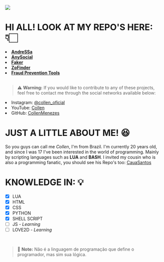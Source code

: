 ![](https://files.catbox.moe/b5054p.gif)

# **HI ALL! LOOK AT MY REPO'S HERE:** 👇🏻

<lu>
    <strong>
         <li>
            <a href="https://github.com/CollenMenezes/AndeSSa.git"> AndreSSa </a>
        </li>
        <li>
            <a href="https://github.com/CollenMenezes/AnySocial.git"> AnySocial </a>
        </li>
         <li>
            <a href="https://github.com/CollenMenezes/Faker.git"> Faker </a>
        </li>
         <li>
            <a href="https://github.com/CollenMenezes/ZoFinder.git"> ZoFinder </a>
        </li>
        <li>
            <a href="https://github.com/CollenMenezes/FPT.git"> Fraud Prevention Tools </a>
        </li>
    </strong>
</lu> <br>

> :warning: **Warning:** If you would like to contribute to any of these projects, feel free to contact me through the social networks available below:

<lu>
    <li>
        Instagram: <a href="https://www.instagram.com/collen_oficial/"> @collen_oficial </a>
    </li>
    <li>
        YouTube: <a href="https://www.youtube.com/channel/UCjCkfGB9VRLMTdQJQygDlMA"> Collen </a>
    </li>
    <li>
        GitHub: <a href="https://github.com/CollenMenezes"> CollenMenezes </a>
    </li>
</lu>


# **JUST A LITTLE ABOUT ME! 😆**
So you guys can call me *Collen*, I'm from Brazil. I'm currently 20 years old, and since I was 17 I've been interested in the world of programming. Mainly by scripting languages such as **LUA** and **BASH**. I invited my cousin who is also a programming fanatic, you should see his Repo's too: <a href="https://github.com/CauaSantosCoder"> CauaSantos </a>

# **KNOWLEDGE IN: 💡**
- [x] LUA
- [x] HTML
- [x] CSS
- [x] PYTHON
- [x] SHELL SCRIPT
- [ ] JS - *Learning*
- [ ] LOVE2D - *Learning*

<br>

> :memo: **Note:** Não é a linguagem de programação que define o programador, mas sim sua lógica.

![]()
